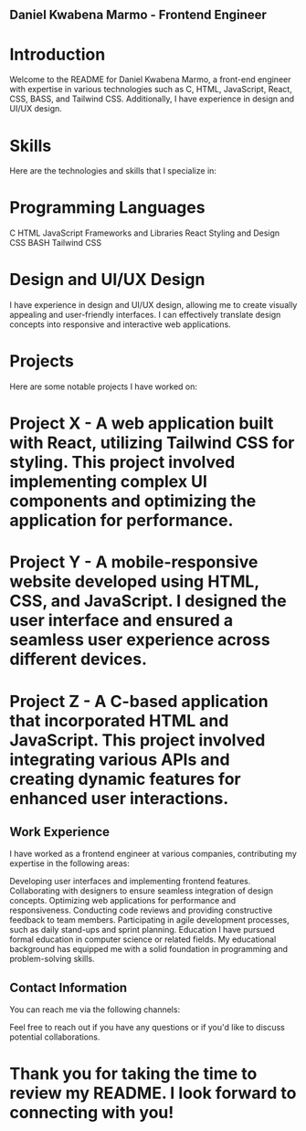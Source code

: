 ## Daniel Kwabena Marmo - Frontend Engineer

# Introduction
Welcome to the README for Daniel Kwabena Marmo, a front-end engineer with expertise in various technologies such as C, HTML, JavaScript, React, CSS, BASS, and Tailwind CSS. Additionally, I have experience in design and UI/UX design.

# Skills
Here are the technologies and skills that I specialize in:

# Programming Languages
C
HTML
JavaScript
Frameworks and Libraries
React
Styling and Design
CSS
BASH
Tailwind CSS

# Design and UI/UX Design
I have experience in design and UI/UX design, allowing me to create visually appealing and user-friendly interfaces. I can effectively translate design concepts into responsive and interactive web applications.

# Projects
Here are some notable projects I have worked on:

# Project X - A web application built with React, utilizing Tailwind CSS for styling. This project involved implementing complex UI components and optimizing the application for performance.

# Project Y - A mobile-responsive website developed using HTML, CSS, and JavaScript. I designed the user interface and ensured a seamless user experience across different devices.

# Project Z - A C-based application that incorporated HTML and JavaScript. This project involved integrating various APIs and creating dynamic features for enhanced user interactions.

## Work Experience
I have worked as a frontend engineer at various companies, contributing my expertise in the following areas:

Developing user interfaces and implementing frontend features.
Collaborating with designers to ensure seamless integration of design concepts.
Optimizing web applications for performance and responsiveness.
Conducting code reviews and providing constructive feedback to team members.
Participating in agile development processes, such as daily stand-ups and sprint planning.
Education
I have pursued formal education in computer science or related fields. My educational background has equipped me with a solid foundation in programming and problem-solving skills.

## Contact Information
You can reach me via the following channels:

Feel free to reach out if you have any questions or if you'd like to discuss potential collaborations.

# Thank you for taking the time to review my README. I look forward to connecting with you!
